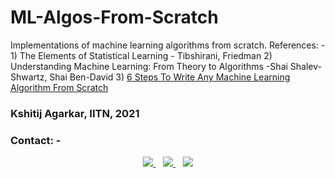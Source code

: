 # ML-Algos-From-Scratch
Implementations of machine learning algorithms from scratch.
References: -
	1) The Elements of Statistical Learning - Tibshirani, Friedman
	2) Understanding Machine Learning: From Theory to Algorithms -Shai Shalev-Shwartz, Shai Ben-David
	3) [6 Steps To Write Any Machine Learning Algorithm From Scratch](https://towardsdatascience.com/6-steps-to-write-any-machine-learning-algorithm-from-scratch-perceptron-case-study-335f638a70f3)


### Kshitij Agarkar, IITN, 2021

### Contact: -	

<p align='center'>
  <a href="mailto:bt20cse209@iiitn.ac.in">
    <img src="https://img.shields.io/badge/Gmail-D14836?style=for-the-badge&logo=gmail&logoColor=white" />
  </a>&nbsp;&nbsp;
  <a href="https://instagram.com/kshitij_agarkar">
    <img src="https://img.shields.io/badge/instagram-%23E4405F.svg?&style=for-the-badge&logo=instagram&logoColor=white" />        
  </a>&nbsp;&nbsp;
  <a href="https://github.com/horizon3902">
    <img src="https://img.shields.io/badge/GitHub-100000?style=for-the-badge&logo=github&logoColor=white" />
</p>